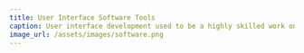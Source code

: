 ```yaml
---
title: User Interface Software Tools
caption: User interface development used to be a highly skilled work one level above system development, but there are now tools that have facilitated for more developers.
image_url: /assets/images/software.png
---
```

